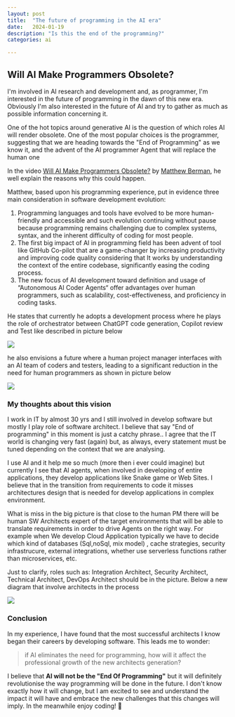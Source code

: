 ```yaml
---
layout: post
title:  "The future of programming in the AI era"
date:   2024-01-19
description: "Is this the end of the programming?"
categories: ai

---
```



## Will AI Make Programmers Obsolete?

I'm involved in AI research and development and, as programmer, I'm interested in the future of programming in the dawn of this new era. Obviously I'm also interested in the future of AI and try to gather as much as possible information concerning it. 

One of the hot topics around generative AI is the question of which roles AI will render obsolete. One of the most popular choices is the programmer, suggesting that we are heading towards the "End of Programming" as we know it, and the advent of the AI programmer Agent that will replace the human one

In the video [Will AI Make Programmers Obsolete?](https://www.youtube.com/watch?v=ZV6Sz42l0hY) by [Matthew Berman](https://www.youtube.com/@matthew_berman), he well explain the reasons why this could  happen. 

Matthew, based upon his programming experience, put in evidence three main consideration in software development evolution:

1. Programming languages and tools have evolved to be more human-friendly and accessible and such evolution continuing without pause  because programming remains challenging due to complex systems, syntax, and the inherent difficulty of coding for most people.
1. The first big impact of AI in programming field has been advent of tool like GitHub Co-pilot that are a game-changer by increasing productivity and improving code quality considering that  It works by understanding the context of the entire codebase, significantly easing the coding process. 
1. The new focus of AI development toward  definition and usage of “Autonomous AI Coder Agents“ offer advantages over human programmers, such as scalability, cost-effectiveness, and proficiency in coding tasks. 

He states that currently he adopts a development process where he plays the role of orchestrator  between  ChatGPT code generation, Copilot review and Test like described in picture below

![](../../../../assets/the-end-of-programming/image01.png)

he also  envisions a future where a human project manager interfaces with an AI team of coders and testers, leading to a significant reduction in the need for human programmers as shown in picture below

![](../../../../assets/the-end-of-programming/image02.png)

### My thoughts about this vision 

I work in IT by almost 30 yrs and I still involved in develop software but mostly I play role of software architect. I believe that say "End of programming" in this moment is just a catchy phrase.. I agree that the IT world is changing very fast (again) but, as always, every statement must be tuned depending on the context that we are analysing. 

I use AI and it help me so much (more then i ever could imagine) but currently I see that AI agents, when involved in developing of entire applications, they develop applications like Snake game or Web Sites. I believe that in the transition from requirements to code it misses architectures design that is needed for develop applications in complex environment. 

What is miss in the big picture is that close to the human PM there will be human SW Architects expert of the target environments that will be able to translate requirements in order to drive Agents on the right way. For example when We develop Cloud Application typically we have to decide which kind of databases (Sql,noSql, mix model) , cache strategies, security infrastrucure, external integrations,  whether use serverless functions rather than microservices, etc. 

Just to clarify, roles such as: Integration Architect, Security Architect, Technical Architect, DevOps Architect should be in the picture. Below a new diagram that involve architects in the process

![](../../../../assets/the-end-of-programming/aiagents.png)

### Conclusion 

In my experience, I have found that the most successful architects I know began their careers by developing software. This leads me to wonder: 
> if AI eliminates the need for programming, how will it affect the professional growth of the new architects generation?

I believe that **AI will not be the "End Of Programming"** but it will definitely revolutionise the way programming will be  done in the future. I don't know exactly how it will change, but I am excited to see and understand the impact it will have and embrace the new challenges that this changes will imply. In the meanwhile enjoy coding! 👋
